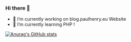 ### Hi there 👋

- 🔭 I’m currently working on blog.paulhenry.eu Website
- 🌱 I’m currently learning PHP !

[![Anurag's GitHub stats](https://github-readme-stats.vercel.app/api?username=paulhenry46&count_private=true)](https://github.com/anuraghazra/github-readme-stats)

